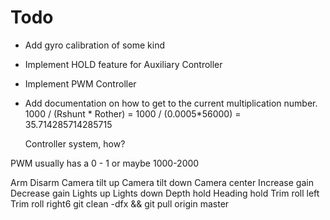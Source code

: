 # Todo

- Add gyro calibration of some kind
- Implement HOLD feature for Auxiliary Controller
- Implement PWM Controller
- Add documentation on how to get to the current multiplication number. 
  1000 / (Rshunt * Rother) = 1000 / (0.0005*56000) = 35.714285714285715

  Controller system, how?

PWM usually has a 0 - 1 or maybe 1000-2000

Arm
Disarm
Camera tilt up
Camera tilt down
Camera center
Increase gain
Decrease gain
Lights up
Lights down
Depth hold
Heading hold
Trim roll left
Trim roll right6
git clean -dfx && git pull origin master